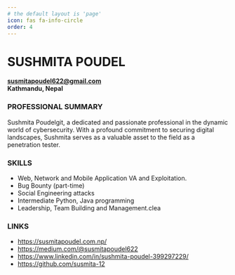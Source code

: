 ```yaml
---
# the default layout is 'page'
icon: fas fa-info-circle
order: 4
---
```


# SUSHMITA POUDEL
**susmitapoudel622@gmail.com**<br>
**Kathmandu, Nepal**

### PROFESSIONAL SUMMARY

Sushmita Poudelgit, a dedicated and passionate professional in the dynamic world of cybersecurity. With a profound commitment to securing digital landscapes, Sushmita serves as a valuable asset to the field as a penetration tester.

### SKILLS
- Web, Network and Mobile Application VA and Exploitation.
- Bug Bounty (part-time)
- Social Engineering attacks
- Intermediate Python, Java programming
- Leadership, Team Building and Management.clea

### LINKS

- https://susmitapoudel.com.np/
- https://medium.com/@susmitapoudel622
- https://www.linkedin.com/in/sushmita-poudel-399297229/
- https://github.com/susmita-12


